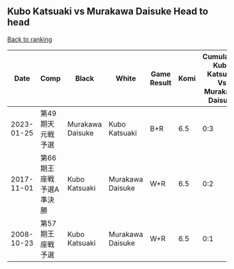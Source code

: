 ## Kubo Katsuaki vs Murakawa Daisuke Head to head

[Back to ranking](../../index.md)




| **Date** | **Comp** | **Black** | **White** | **Game Result** | **Komi** | **Cumulative Kubo Katsuaki Vs Murakawa Daisuke** | **Kubo Katsuaki Streak** | **Murakawa Daisuke Streak** | 
| --- | --- | --- | --- | --- | --- | --- | --- | --- |
| 2023-01-25 | 第49期天元戦予選 | Murakawa Daisuke | Kubo Katsuaki | B+R | 6.5 | 0:3 | 0 | 3 | 
| 2017-11-01 | 第66期王座戦予選A準決勝 | Kubo Katsuaki | Murakawa Daisuke | W+R | 6.5 | 0:2 | 0 | 2 | 
| 2008-10-23 | 第57期王座戦予選 | Kubo Katsuaki | Murakawa Daisuke | W+R | 6.5 | 0:1 | 0 | 1 |




